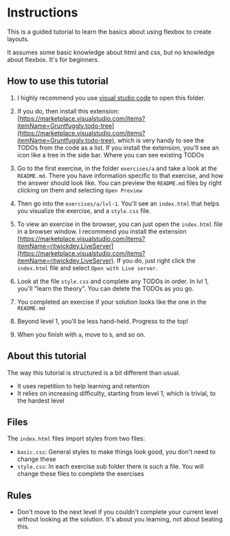 # Instructions

This is a guided tutorial to learn the basics about using flexbox to create layouts.

It assumes some basic knowledge about html and css, but no knowledge about flexbox. It's for beginners.

## How to use this tutorial

1. I highly recommend you use [visual studio code](https://code.visualstudio.com/) to open this folder.

2. If you do, then install this extension: [https://marketplace.visualstudio.com/items?itemName=Gruntfuggly.todo-tree](https://marketplace.visualstudio.com/items?itemName=Gruntfuggly.todo-tree), which is very handy to see the TODOs from the code as a list. If you install the extension, you'll see an icon like a tree in the side bar. Where you can see existing TODOs

3. Go to the first exercise, in the folder `exercises/a` and take a look at the `README.md`. There you have information specific to that exercise, and how the answer should look like. You can preview the `README.md` files by right clicking on them and selecting `Open Preview`

4. Then go into the `exercises/a/lvl-1`. You'll see an `index.html` that helps you visualize the exercise, and a `style.css` file.

5. To view an exercise in the browser, you can just open the `index.html` file in a browser window. I recommend you install the extension [https://marketplace.visualstudio.com/items?itemName=ritwickdey.LiveServer](https://marketplace.visualstudio.com/items?itemName=ritwickdey.LiveServer). If you do, just right click the `index.html` file and select `Open with Live server`.

6. Look at the file `style.css` and complete any TODOs in order. In lvl 1, you'll "learn the theory". You can delete the TODOs as you go.

7. You completed an exercise if your solution looks like the one in the `README.md`

8. Beyond level 1, you'll be less hand-held. Progress to the top!

9. When you finish with `a`, move to `b`, and so on.

## About this tutorial

The way this tutorial is structured is a bit different than usual.

- It uses repetition to help learning and retention
- It relies on increasing difficulty, starting from level 1, which is trivial, to the hardest level

## Files

The `index.html` files import styles from two files:

- `basic.css`: General styles to make things look good, you don't need to change these
- `style.css`: In each exercise sub folder there is such a file. You will change these files to complete the exercises

## Rules

- Don't move to the next level if you couldn't complete your current level without looking at the solution. It's about you learning, not about beating this.
